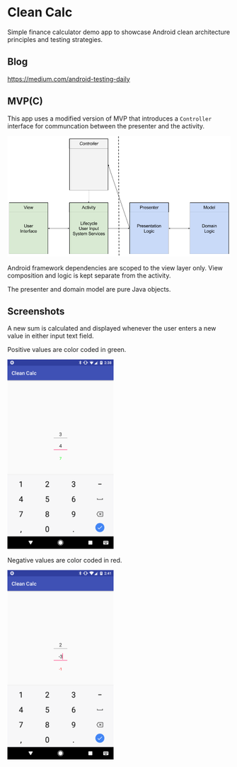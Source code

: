 # Clean Calc
Simple finance calculator demo app to showcase Android clean architecture principles and testing strategies.

## Blog
https://medium.com/android-testing-daily

## MVP(C)
This app uses a modified version of MVP that introduces a `Controller` interface for communcation between the presenter and the activity.

<img src="files/clean-architecture.png" width="720">

Android framework dependencies are scoped to the view layer only. View composition and logic is kept separate from the activity.

The presenter and domain model are pure Java objects.

## Screenshots
A new sum is calculated and displayed whenever the user enters a new value in either input text field.

Positive values are color coded in green.

<img src="files/screenshot-1.png" width="240">

Negative values are color coded in red.

<img src="files/screenshot-2.png" width="240">
